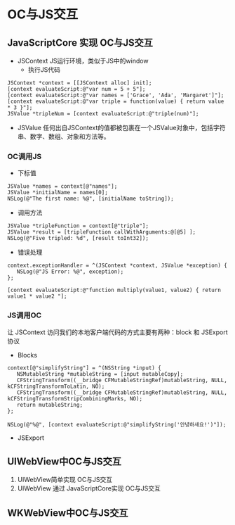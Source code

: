 # OC与JS交互

## JavaScriptCore 实现 OC与JS交互
- JSContext JS运行环境，类似于JS中的window
    - 执行JS代码
``` objc
JSContext *context = [[JSContext alloc] init];
[context evaluateScript:@"var num = 5 + 5"];
[context evaluateScript:@"var names = ['Grace', 'Ada', 'Margaret']"];
[context evaluateScript:@"var triple = function(value) { return value * 3 }"];
JSValue *tripleNum = [context evaluateScript:@"triple(num)"];
```

- JSValue 任何出自JSContext的值都被包裹在一个JSValue对象中，包括字符串、数字、数组、对象和方法等。

### OC调用JS
- 下标值

```objc
JSValue *names = context[@"names"];
JSValue *initialName = names[0];
NSLog(@"The first name: %@", [initialName toString]);
```

- 调用方法

```objc
JSValue *tripleFunction = context[@"triple"];
JSValue *result = [tripleFunction callWithArguments:@[@5] ];
NSLog(@"Five tripled: %d", [result toInt32]);
```

- 错误处理

```objc
context.exceptionHandler = ^(JSContext *context, JSValue *exception) {
   NSLog(@"JS Error: %@", exception);
};

[context evaluateScript:@"function multiply(value1, value2) { return value1 * value2 "];
```
### JS调用OC
让 JSContext 访问我们的本地客户端代码的方式主要有两种：block 和 JSExport 协议

- Blocks

```objc
context[@"simplifyString"] = ^(NSString *input) {
   NSMutableString *mutableString = [input mutableCopy];
   CFStringTransform((__bridge CFMutableStringRef)mutableString, NULL, kCFStringTransformToLatin, NO);
   CFStringTransform((__bridge CFMutableStringRef)mutableString, NULL, kCFStringTransformStripCombiningMarks, NO);
   return mutableString;
};

NSLog(@"%@", [context evaluateScript:@"simplifyString('안녕하새요!')"]);
```

- JSExport
## UIWebView中OC与JS交互
1. UIWebView简单实现 OC与JS交互
2. UIWebView 通过 JavaScriptCore实现 OC与JS交互

## WKWebView中OC与JS交互
